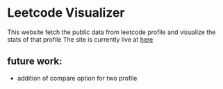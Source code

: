 # Leetcode Visualizer

This website fetch the public data from leetcode profile and visualize the stats of that profile
The site is currently live at [here](https://leetcode-visualizer.herokuapp.com/)

## future work:
- addition of compare option for two profile
